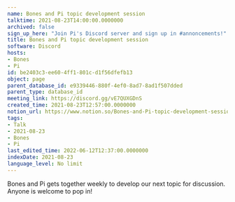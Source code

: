 ```yaml
---
name: Bones and Pi topic development session
talktime: 2021-08-23T14:00:00.0000000
archived: false
sign_up_here: "Join Pi's Discord server and sign up in #annoncements!"
title: Bones and Pi topic development session
software: Discord
hosts:
- Bones
- Pi
id: be2403c3-ee60-4ff1-801c-d1f56dfefb13
object: page
parent_database_id: e9339446-880f-4ef0-8ad7-8ad1f507dded
parent_type: database_id
meeting_link: https://discord.gg/vE7QUXGDnS
created_time: 2021-08-23T12:57:00.0000000
notion_url: https://www.notion.so/Bones-and-Pi-topic-development-session-be2403c3ee604ff1801cd1f56dfefb13
tags:
- Talk
- 2021-08-23
- Bones
- Pi
last_edited_time: 2022-06-12T12:37:00.0000000
indexDate: 2021-08-23
language_level: No limit
---
```


Bones and Pi gets together weekly to develop our next topic for discussion.
Anyone is welcome to pop in!










